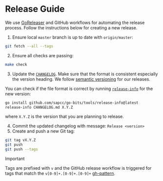 <!--
SPDX-FileCopyrightText: SAP SE
SPDX-License-Identifier: Apache-2.0
-->

# Release Guide

We use [GoReleaser][goreleaser] and GitHub workflows for automating the release
process. Follow the instructions below for creating a new release.

1. Ensure local `master` branch is up to date with `origin/master`:

  ```sh
  git fetch --all --tags
  ```

2. Ensure all checks are passing:

  ```sh
  make check
  ```

3. Update the [`CHANGELOG`](./CHANGELOG.md).
  Make sure that the format is consistent especially the version heading.
  We follow [semantic versioning][semver] for our releases.

  You can check if the file format is correct by running [`release-info`][release-info] for the new version:

  ```sh
  go install github.com/sapcc/go-bits/tools/release-info@latest
  release-info CHANGELOG.md X.Y.Z
  ```

  where `X.Y.Z` is the version that you are planning to release.

4. Commit the updated changelog with message: `Release <version>`
5. Create and push a new Git tag:

  ```sh
  git tag vX.Y.Z
  git push
  git push --tags
  ```

  > [!IMPORTANT]
  > Tags are prefixed with `v` and the GitHub release workflow is triggered for tags that match the `v[0-9]+.[0-9]+.[0-9]+` [gh-pattern].

[release-info]: https://github.com/sapcc/go-bits/tree/master/tools/release-info
[semver]: https://semver.org/spec/v2.0.0.html
[gh-pattern]: https://docs.github.com/en/actions/using-workflows/workflow-syntax-for-github-actions#patterns-to-match-branches-and-tags
[goreleaser]: https://github.com/goreleaser/goreleaser
